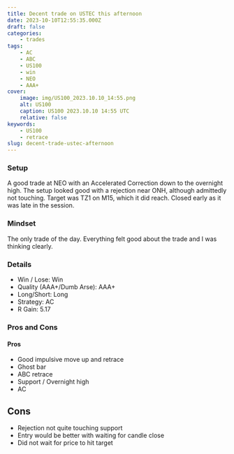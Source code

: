 ```yaml
---
title: Decent trade on USTEC this afternoon
date: 2023-10-10T12:55:35.000Z
draft: false
categories:
    - trades
tags:
    - AC
    - ABC
    - US100
    - win
    - NEO
    - AAA+
cover:
    image: img/US100_2023.10.10_14:55.png
    alt: US100
    caption: US100 2023.10.10 14:55 UTC
    relative: false
keywords:
    - US100
    - retrace
slug: decent-trade-ustec-afternoon
---
```

### Setup
A good trade at NEO with an Accelerated Correction down to the overnight high. The setup looked good with a rejection near ONH, although admittedly not touching. Target was TZ1 on M15, which it did reach. Closed early as it was late in the session. 
### Mindset
The only trade of the day. Everything felt good about the trade and I was thinking clearly. 
### Details
- Win / Lose: Win
- Quality (AAA+/Dumb Arse): AAA+
- Long/Short: Long
- Strategy: AC
- R Gain: 5.17

### Pros and Cons
#### Pros
- Good impulsive move up and retrace
- Ghost bar
- ABC retrace
- Support / Overnight high
- AC 
## Cons
- Rejection not quite touching support
- Entry would be better with waiting for candle close
- Did not wait for price to hit target
